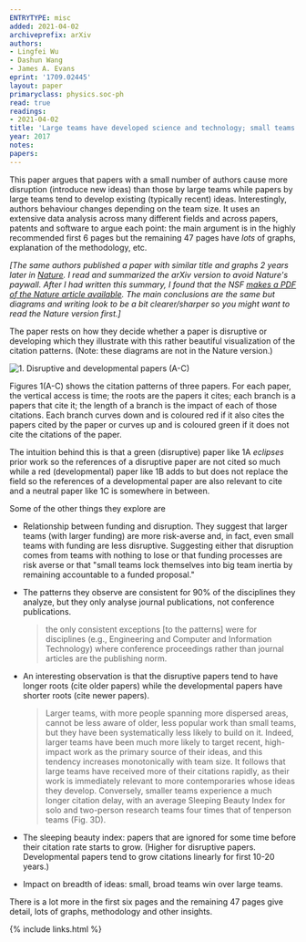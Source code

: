 ```yaml
---
ENTRYTYPE: misc
added: 2021-04-02
archiveprefix: arXiv
authors:
- Lingfei Wu
- Dashun Wang
- James A. Evans
eprint: '1709.02445'
layout: paper
primaryclass: physics.soc-ph
read: true
readings:
- 2021-04-02
title: 'Large teams have developed science and technology; small teams have disrupted it'
year: 2017
notes:
papers:
---
```


This paper argues that papers with a small number of authors cause more
disruption (introduce new ideas) than those by large teams while papers by
large teams tend to develop existing (typically recent) ideas.  Interestingly,
authors behaviour changes depending on the team size.  It uses an extensive
data analysis across many different fields and across papers, patents and
software to argue each point: the main argument is in the highly recommended
first 6 pages but the remaining 47 pages have *lots* of graphs, explanation of
the methodology, etc.

*[The same authors published a paper with similar title
and graphs 2 years later in
[Nature](https://doi.org/10.1038/s41586-019-0941-9).
I read and summarized the arXiv version to avoid Nature's paywall.
After I had written this summary, I found that the NSF
[makes a PDF of the Nature article available](https://par.nsf.gov/servlets/purl/10109889).
The main conclusions are the same but diagrams and writing look to be
a bit clearer/sharper so you might want to read the Nature version first.]*

The paper rests on how they decide whether a paper is disruptive or developing
which they illustrate with this rather beautiful visualization of the citation patterns.
(Note: these diagrams are not in the Nature version.)

![1. Disruptive and developmental papers (A-C)]({{site.baseurl}}/images/wu:arxiv:2017-1a.png)

Figures 1(A-C) shows the citation patterns of three papers.
For each paper,
the vertical access is time;
the roots are the papers it cites;
each branch is a papers that cite it;
the length of a branch is the impact of each of those citations.
Each branch curves down and is coloured red if it also cites the
papers cited by the paper or curves up and is coloured green
if it does not cite the citations of the paper.

The intuition behind this is that a green (disruptive) paper like 1A
*eclipses* prior work so the references of a disruptive paper
are not cited so much while a red (developmental) paper like 1B
adds to but does not replace the field so the references of
a developmental paper are also relevant to cite
and a neutral paper like 1C is somewhere in between.

Some of the other things they explore are

- Relationship between funding and disruption.
  They suggest that larger teams (with larger funding) are
  more risk-averse and, in fact, even small teams with funding
  are less disruptive.
  Suggesting either that disruption comes from teams with nothing to lose
  or that funding processes are risk averse or that
  "small teams lock themselves into big team inertia by remaining
  accountable to a funded proposal."

- The patterns they observe are consistent for 90% of the disciplines they
  analyze, but they only analyse journal publications, not conference
  publications.

  > the only consistent exceptions [to the patterns] were for disciplines
  > (e.g., Engineering and Computer and Information Technology) where
  > conference proceedings rather than journal articles are the publishing
  > norm.

- An interesting observation is that the disruptive papers tend to have longer
  roots (cite older papers) while the developmental papers have shorter roots
  (cite newer papers).

  > Larger teams, with more people spanning more dispersed areas, cannot be
  > less aware of older, less popular work than small teams, but they have been
  > systematically less likely to build on it. Indeed, larger teams have been
  > much more likely to target recent, high-impact work as the primary source
  > of their ideas, and this tendency increases monotonically with team size.
  > It follows that large teams have received more of their citations rapidly,
  > as their work is immediately relevant to more contemporaries whose ideas
  > they develop.  Conversely, smaller teams experience a much longer citation
  > delay, with an average Sleeping Beauty Index for solo and two-person
  > research teams four times that of tenperson teams (Fig. 3D).

- The sleeping beauty index: papers that are ignored for some
  time before their citation rate starts to grow.
  (Higher for disruptive papers. Developmental papers tend to
  grow citations linearly for first 10-20 years.)

- Impact on breadth of ideas: small, broad teams win over large teams.

There is a lot more in the first six pages and the remaining 47 pages give detail,
lots of graphs, methodology and other insights.

{% include links.html %}
